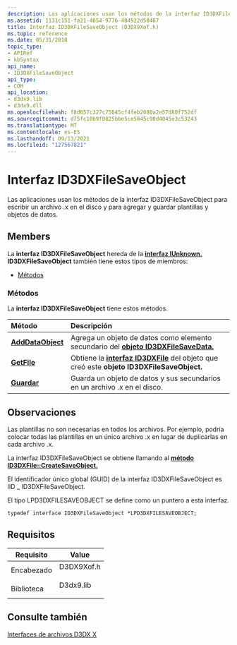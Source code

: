 ```yaml
---
description: Las aplicaciones usan los métodos de la interfaz ID3DXFileSaveObject para escribir un archivo .x en el disco y para agregar y guardar plantillas y objetos de datos.
ms.assetid: 1131c151-fa21-4654-9776-484922d58487
title: Interfaz ID3DXFileSaveObject (D3DX9Xof.h)
ms.topic: reference
ms.date: 05/31/2018
topic_type:
- APIRef
- kbSyntax
api_name:
- ID3DXFileSaveObject
api_type:
- COM
api_location:
- d3dx9.lib
- d3dx9.dll
ms.openlocfilehash: f8d657c327c75045cf4feb2080a2e57d80f752df
ms.sourcegitcommit: d75fc10b9f0825bbe5ce5045c90d4045e3c53243
ms.translationtype: MT
ms.contentlocale: es-ES
ms.lasthandoff: 09/13/2021
ms.locfileid: "127567821"
---
```

# <a name="id3dxfilesaveobject-interface"></a>Interfaz ID3DXFileSaveObject

Las aplicaciones usan los métodos de la interfaz ID3DXFileSaveObject para escribir un archivo .x en el disco y para agregar y guardar plantillas y objetos de datos.

## <a name="members"></a>Members

La **interfaz ID3DXFileSaveObject** hereda de la [**interfaz IUnknown.**](/windows/win32/api/unknwn/nn-unknwn-iunknown) **ID3DXFileSaveObject** también tiene estos tipos de miembros:

-   [Métodos](#methods)

### <a name="methods"></a>Métodos

La **interfaz ID3DXFileSaveObject** tiene estos métodos.



| Método                                                      | Descripción                                                                                                                  |
|:------------------------------------------------------------|:-----------------------------------------------------------------------------------------------------------------------------|
| [**AddDataObject**](id3dxfilesaveobject--adddataobject.md) | Agrega un objeto de datos como elemento secundario del [**objeto ID3DXFileSaveData.**](id3dxfilesavedata.md)<br/>                       |
| [**GetFile**](id3dxfilesaveobject--getfile.md)             | Obtiene la [**interfaz ID3DXFile**](id3dxfile.md) del objeto que creó este **objeto ID3DXFileSaveObject.**<br/> |
| [**Guardar**](id3dxfilesaveobject--save.md)                   | Guarda un objeto de datos y sus secundarios en un archivo .x en el disco.<br/>                                                        |



 

## <a name="remarks"></a>Observaciones

Las plantillas no son necesarias en todos los archivos. Por ejemplo, podría colocar todas las plantillas en un único archivo .x en lugar de duplicarlas en cada archivo .x.

La interfaz ID3DXFileSaveObject se obtiene llamando al [**método ID3DXFile::CreateSaveObject.**](id3dxfile--createsaveobject.md)

El identificador único global (GUID) de la interfaz ID3DXFileSaveObject es IID \_ ID3DXFileSaveObject.

El tipo LPD3DXFILESAVEOBJECT se define como un puntero a esta interfaz.


```
typedef interface ID3DXFileSaveObject *LPD3DXFILESAVEOBJECT;
```



## <a name="requirements"></a>Requisitos



| Requisito | Value |
|--------------------|---------------------------------------------------------------------------------------|
| Encabezado<br/>  | <dl> <dt>D3DX9Xof.h</dt> </dl> |
| Biblioteca<br/> | <dl> <dt>D3dx9.lib</dt> </dl>  |



## <a name="see-also"></a>Consulte también

<dl> <dt>

[Interfaces de archivos D3DX X](dx9-graphics-reference-d3dx-x-file-interfaces.md)
</dt> </dl>

 

 
